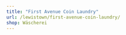 ```yaml
---
title: "First Avenue Coin Laundry"
url: /lewistown/first-avenue-coin-laundry/
shop: Wäscherei
---
```

